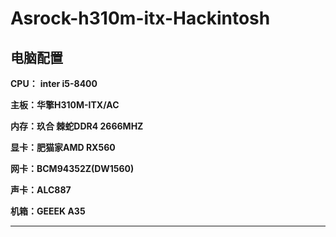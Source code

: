 # Asrock-h310m-itx-Hackintosh

## 电脑配置

**CPU：** **inter i5-8400**

**主板：华擎H310M-ITX/AC**

**内存：玖合 棘蛇DDR4 2666MHZ**

**显卡：肥猫家AMD RX560**

**网卡：BCM94352Z(DW1560)**

**声卡：ALC887**

**机箱：GEEEK A35**

------



